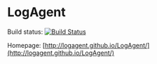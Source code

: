 LogAgent
========

Build status:
[![Build Status](https://travis-ci.org/LogAgent/LogAgent.png?branch=master)](https://travis-ci.org/LogAgent/LogAgent)

Homepage: [http://logagent.github.io/LogAgent/](http://logagent.github.io/LogAgent/)
